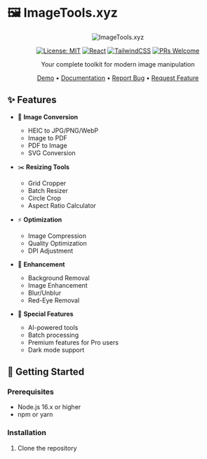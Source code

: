# 🖼️ ImageTools.xyz

<div align="center">

![ImageTools.xyz](https://via.placeholder.com/1200x600/2563eb/ffffff?text=ImageTools.xyz)

[![License: MIT](https://img.shields.io/badge/License-MIT-blue.svg)](https://opensource.org/licenses/MIT)
[![React](https://img.shields.io/badge/React-18.x-blue)](https://reactjs.org/)
[![TailwindCSS](https://img.shields.io/badge/TailwindCSS-3.x-38bdf8)](https://tailwindcss.com/)
[![PRs Welcome](https://img.shields.io/badge/PRs-welcome-brightgreen.svg)](http://makeapullrequest.com)

Your complete toolkit for modern image manipulation

[Demo](https://imagetools.xyz) • [Documentation](https://docs.imagetools.xyz) • [Report Bug](https://github.com/yourusername/imagetools/issues) • [Request Feature](https://github.com/yourusername/imagetools/issues)

</div>

## ✨ Features

- 🔄 **Image Conversion**
  - HEIC to JPG/PNG/WebP
  - Image to PDF
  - PDF to Image
  - SVG Conversion

- ✂️ **Resizing Tools**
  - Grid Cropper
  - Batch Resizer
  - Circle Crop
  - Aspect Ratio Calculator

- ⚡ **Optimization**
  - Image Compression
  - Quality Optimization
  - DPI Adjustment

- 🎨 **Enhancement**
  - Background Removal
  - Image Enhancement
  - Blur/Unblur
  - Red-Eye Removal

- 🎯 **Special Features**
  - AI-powered tools
  - Batch processing
  - Premium features for Pro users
  - Dark mode support

## 🚀 Getting Started

### Prerequisites

- Node.js 16.x or higher
- npm or yarn

### Installation

1. Clone the repository
